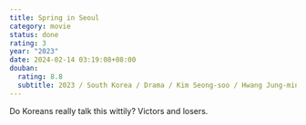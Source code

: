 ```yaml
---
title: Spring in Seoul
category: movie
status: done
rating: 3
year: "2023"
date: 2024-02-14 03:19:08+08:00
douban:
  rating: 8.8
  subtitle: 2023 / South Korea / Drama / Kim Seong-soo / Hwang Jung-min Jung Woo-sung
---
```


Do Koreans really talk this wittily? Victors and losers.
